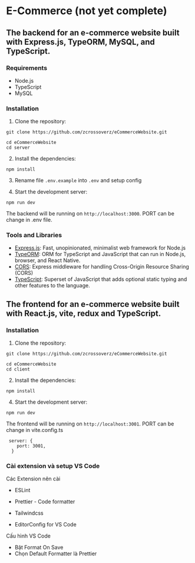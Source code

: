 # E-Commerce (not yet complete)

## The backend for an e-commerce website built with Express.js, TypeORM, MySQL, and TypeScript.

### Requirements

- Node.js
- TypeScript
- MySQL

### Installation

1. Clone the repository:

```
git clone https://github.com/zcrossoverz/eCommerceWebsite.git

cd eCommerceWebsite
cd server
```

2. Install the dependencies:

```
npm install
```

3. Rename file `.env.example` into `.env` and setup config

4. Start the development server:

```
npm run dev
```

The backend will be running on `http://localhost:3000`. PORT can be change in .env file.

### Tools and Libraries

- [Express.js](https://expressjs.com/): Fast, unopinionated, minimalist web framework for Node.js
- [TypeORM](https://typeorm.io/): ORM for TypeScript and JavaScript that can run in Node.js, browser, and React Native.
- [CORS](https://github.com/expressjs/cors): Express middleware for handling Cross-Origin Resource Sharing (CORS)
- [TypeScript](https://www.typescriptlang.org/): Superset of JavaScript that adds optional static typing and other features to the language.

## The frontend for an e-commerce website built with React.js, vite, redux and TypeScript.

### Installation

1. Clone the repository:

```
git clone https://github.com/zcrossoverz/eCommerceWebsite.git

cd eCommerceWebsite
cd client
```

2. Install the dependencies:

```
npm install
```

4. Start the development server:

```
npm run dev
```

The frontend will be running on `http://localhost:3001`. PORT can be change in vite.config.ts

```
 server: {
    port: 3001,
  }
```

### Cài extension và setup VS Code

Các Extension nên cài

- ESLint

- Prettier - Code formatter

- Tailwindcss

- EditorConfig for VS Code

Cấu hình VS Code

- Bật Format On Save
- Chọn Default Formatter là Prettier
